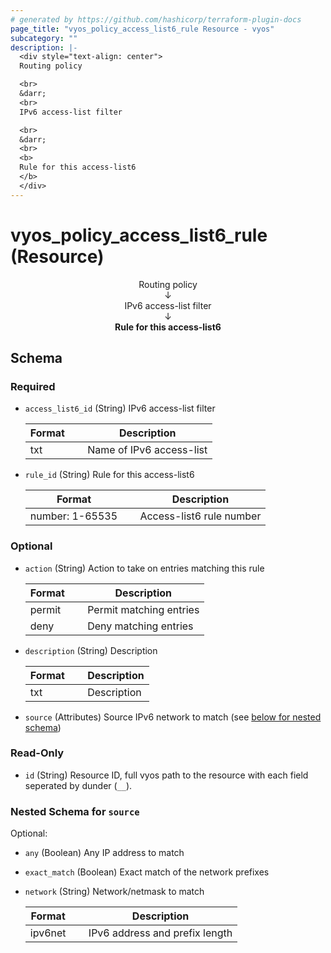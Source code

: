 ```yaml
---
# generated by https://github.com/hashicorp/terraform-plugin-docs
page_title: "vyos_policy_access_list6_rule Resource - vyos"
subcategory: ""
description: |-
  <div style="text-align: center">
  Routing policy

  <br>
  &darr;
  <br>
  IPv6 access-list filter

  <br>
  &darr;
  <br>
  <b>
  Rule for this access-list6
  </b>
  </div>
---
```


# vyos_policy_access_list6_rule (Resource)

<div style="text-align: center">
Routing policy

<br>
&darr;
<br>
IPv6 access-list filter

<br>
&darr;
<br>
<b>
Rule for this access-list6
</b>
</div>



<!-- schema generated by tfplugindocs -->
## Schema

### Required

- `access_list6_id` (String) IPv6 access-list filter

    |  Format &emsp; | Description  |
    |----------|---------------|
    |  txt  &emsp; |  Name of IPv6 access-list  |
- `rule_id` (String) Rule for this access-list6

    |  Format &emsp; | Description  |
    |----------|---------------|
    |  number: 1-65535  &emsp; |  Access-list6 rule number  |

### Optional

- `action` (String) Action to take on entries matching this rule

    |  Format &emsp; | Description  |
    |----------|---------------|
    |  permit  &emsp; |  Permit matching entries  |
    |  deny  &emsp; |  Deny matching entries  |
- `description` (String) Description

    |  Format &emsp; | Description  |
    |----------|---------------|
    |  txt  &emsp; |  Description  |
- `source` (Attributes) Source IPv6 network to match (see [below for nested schema](#nestedatt--source))

### Read-Only

- `id` (String) Resource ID, full vyos path to the resource with each field seperated by dunder (`__`).

<a id="nestedatt--source"></a>
### Nested Schema for `source`

Optional:

- `any` (Boolean) Any IP address to match
- `exact_match` (Boolean) Exact match of the network prefixes
- `network` (String) Network/netmask to match

    |  Format &emsp; | Description  |
    |----------|---------------|
    |  ipv6net  &emsp; |  IPv6 address and prefix length  |
